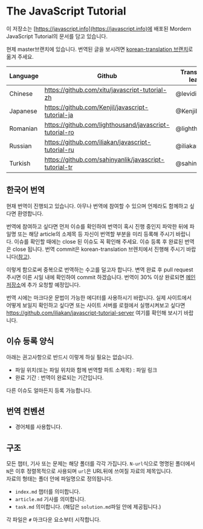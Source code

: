 # The JavaScript Tutorial

이 저장소는 [https://javascript.info](https://javascript.info)에 배포된 Mordern JavaScript Tutorial의 문서를 담고 있습니다. 

현제 master브랜치에 있습니다. 번역된 글을 보시려면 [korean-translation 브랜치](https://github.com/Yeonjj/javascript-tutorial-ko/tree/korean-translation)로 옮겨 주세요.

| Language | Github | Translation leads | Translated (%) | Published |
|----------|--------|-------------------|-----------------|-----------|
| Chinese | https://github.com/xitu/javascript-tutorial-zh | @leviding | ![](http://translate-hook.javascript.info/stats/zh.svg?1) | https://zh.javascript.info |
| Japanese | https://github.com/KenjiI/javascript-tutorial-ja | @KenjiI | ![](http://translate-hook.javascript.info/stats/ja.svg?1) | https://ja.javascript.info |
| Romanian | https://github.com/lighthousand/javascript-tutorial-ro | @lighthousand | started | - |
| Russian | https://github.com/iliakan/javascript-tutorial-ru | @iliakan | * | https://learn.javascript.ru |
| Turkish | https://github.com/sahinyanlik/javascript-tutorial-tr | @sahinyanlik | ![](http://translate-hook.javascript.info/stats/tr.svg?1) | - |

## 한국어 번역 

현재 번역이 진행되고 있습니다. 아무나 번역에 참여할 수 있으며 언제라도 함께하고 싶다면 환영합니다.


번역에 참여하고 싶다면 먼저 이슈를 확인하여 번역이 혹시 진행 중인지 파악한 뒤에 파일명 또는 해당 article의 소제목 등 자신이 번역할 부분을 미리 등록해 주시기 바랍니다.
이슈를 확인할 때에는 close 된 이슈도 꼭 확인해 주세요. 이슈 등록 후 완료된 번역은 close 됩니다.
번역 commit은 korean-translation 브렌치에서 진행해 주시기 바랍니다([참고](https://github.com/Yeonjj/javascript-tutorial-ko/issues/15)). 


이렇게 함으로써 중복으로 번역하는 수고를 덜고자 합니다. 변역 완료 후 pull request 주시면 이른 시일 내에 확인하여 commit 하겠습니다. 번역이 30% 이상 완료되면 [메인 저장소](https://javascript.info)에 추가 요청할 예정입니다.

번역 시에는 마크다운 문법이 가능한 에디터를 사용하시기 바랍니다. 실제 사이트에서 어떻게 보일지 확인하고 싶다면 또는 사이트 서버를 로컬에서 실행시켜보고 싶다면 <https://github.com/iliakan/javascript-tutorial-server> 여기를 확인해 보시기 바랍니다.

## 이슈 등록 양식

아래는 권고사항으로 반드시 이렇게 하실 필요는 없습니다. 

 - 파일 위치(또는 파일 위치와 함께 번역할 파트 소제목) : 파일 링크
 - 완료 기간 : 번역이 완료되는 기간입니다.
 
다른 이슈도 얼마든지 등록 가능합니다.

## 번역 컨벤션

 - 경어체를 사용합니다.
 
## 구조

모든 챕터, 기사 또는 문제는 해당 폴더를 각각 가집니다.
`N-url`식으로 명명된 폴더에서 `N`은 이후 정렬목적으로 사용되며 `url`은 URL뒤에 쓰여질 자료의 제목입니다.  
자료의 형태는 폴더 안에 파일명으로 정의됩니다.  

 - `index.md` 챕터를 의미합니다.
 - `article.md` 기사를 의미합니다.
 - `task.md` 의미합니다. (해답은 `solution.md`파일 안에 제공됩니다.)

각 파일은 `#` 마크다운 요소부터 시작합니다. 

